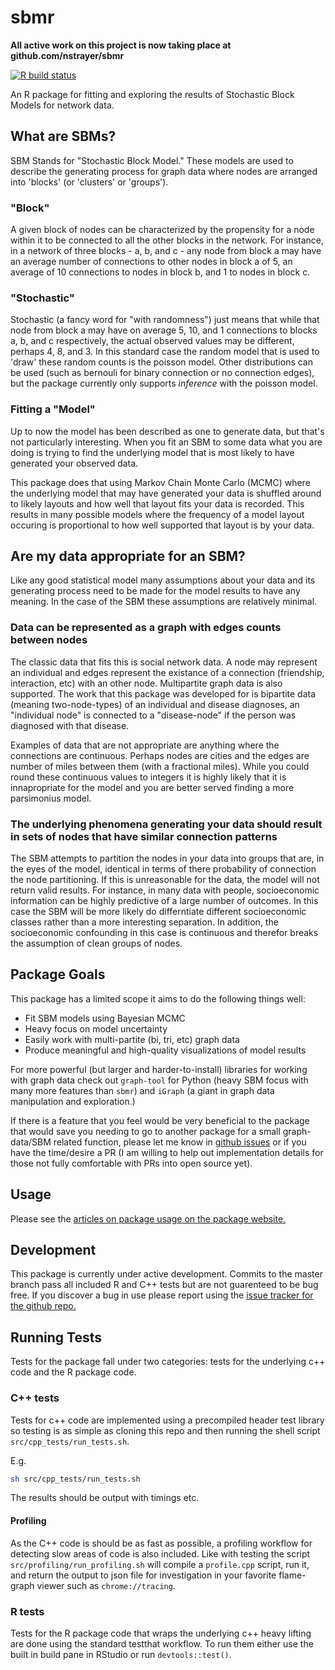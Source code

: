 # sbmr

__All active work on this project is now taking place at github.com/nstrayer/sbmr__


<!-- badges: start -->
[![R build status](https://github.com/tbilab/sbmr/workflows/R-CMD-check/badge.svg)](https://github.com/tbilab/sbmr/actions)
<!-- badges: end -->

An R package for fitting and exploring the results of Stochastic Block Models for network data. 

## What are SBMs?

SBM Stands for "Stochastic Block Model." These models are used to describe the generating process for graph data where nodes are arranged into 'blocks' (or 'clusters' or 'groups'). 

### "Block"
A given block of nodes can be characterized by the propensity for a node within it to be connected to all the other blocks in the network. For instance, in a network of three blocks - a, b, and c - any node from block a may have an average number of connections to other nodes in block a of 5, an average of 10 connections to nodes in block b, and 1 to nodes in block c.

### "Stochastic"
Stochastic (a fancy word for "with randomness") just means that while that node from block a may have on average 5, 10, and 1 connections to blocks a, b, and c respectively, the actual observed values may be different, perhaps 4, 8, and 3. In this standard case the random model that is used to 'draw' these random counts is the poisson model. Other distributions can be used (such as bernouli for binary connection or no connection edges), but the package currently only supports _inference_ with the poisson model. 

### Fitting a "Model"

Up to now the model has been described as one to generate data, but that's not particularly interesting. When you fit an SBM to some data what you are doing is trying to find the underlying model that is most likely to have generated your observed data. 

This package does that using Markov Chain Monte Carlo (MCMC) where the underlying model that may have generated your data is shuffled around to likely layouts and how well that layout fits your data is recorded. This results in many possible models where the frequency of a model layout occuring is proportional to how well supported that layout is by your data. 


## Are my data appropriate for an SBM?

Like any good statistical model many assumptions about your data and its generating process need to be made for the model results to have any meaning. In the case of the SBM these assumptions are relatively minimal. 

### Data can be represented as a graph with edges counts between nodes

The classic data that fits this is social network data. A node may represent an individual and edges represent the existance of a connection (friendship, interaction, etc) with an other node. Multipartite graph data is also supported. The work that this package was developed for is bipartite data (meaning two-node-types) of an individual and disease diagnoses, an "individual node" is connected to a "disease-node" if the person was diagnosed with that disease. 

Examples of data that are not appropriate are anything where the connections are continuous. Perhaps nodes are cities and the edges are number of miles between them (with a fractional miles). While you could round these continuous values to integers it is highly likely that it is innapropriate for the model and you are better served finding a more parsimonius model. 

### The underlying phenomena generating your data should result in sets of nodes that have similar connection patterns

The SBM attempts to partition the nodes in your data into groups that are, in the eyes of the model, identical in terms of there probability of connection the node partitioning. If this is unreasonable for the data, the model will not return valid results. For instance, in many data with people, socioeconomic information can be highly predictive of a large number of outcomes. In this case the SBM will be more likely do differntiate different socioeconomic classes rather than a more interesting separation. In addition, the socioeconomic confounding in this case is continuous and therefor breaks the assumption of clean groups of nodes. 


## Package Goals

This package has a limited scope it aims to do the following things well:

- Fit SBM models using Bayesian MCMC
- Heavy focus on model uncertainty
- Easily work with multi-partite (bi, tri, etc) graph data
- Produce meaningful and high-quality visualizations of model results 

For more powerful (but larger and harder-to-install) libraries for working with graph data check out `graph-tool` for Python (heavy SBM focus with many more features than `sbmr`) and `iGraph` (a giant in graph data manipulation and exploration.) 

If there is a feature that you feel would be very beneficial to the package that would save you needing to go to another package for a small graph-data/SBM related function, please let me know in [github issues](https://github.com/tbilab/sbmr/issues) or if you have the time/desire a PR (I am willing to help out implementation details for those not fully comfortable with PRs into open source yet). 


## Usage

Please see the [articles on package usage on the package website.]()

## Development

This package is currently under active development. Commits to the master branch pass all included R and C++ tests but are not guarenteed to be bug free. If you discover a bug in use please report using the [issue tracker for the github repo.](https://github.com/tbilab/sbmr/issues)


## Running Tests 

Tests for the package fall under two categories: tests for the underlying c++ code and the R package code. 

### C++ tests

Tests for c++ code are implemented using a precompiled header test library so testing 
is as simple as cloning this repo and then running the shell script `src/cpp_tests/run_tests.sh`.

E.g. 

```bash
sh src/cpp_tests/run_tests.sh
```

The results should be output with timings etc. 

#### Profiling

As the C++ code is should be as fast as possible, a profiling workflow for detecting slow areas of code is also included. 
Like with testing the script `src/profiling/run_profiling.sh` will compile a `profile.cpp` script, run it, and return the output to json file for investigation in your favorite flame-graph viewer such as `chrome://tracing`. 


### R tests

Tests for the R package code that wraps the underlying c++ heavy lifting are done using the standard testthat workflow. To run them either use the built in build pane in RStudio or run `devtools::test()`. 




